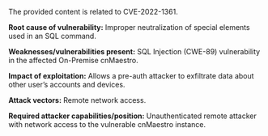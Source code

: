 The provided content is related to CVE-2022-1361.

**Root cause of vulnerability:** Improper neutralization of special elements used in an SQL command.

**Weaknesses/vulnerabilities present:** SQL Injection (CWE-89) vulnerability in the affected On-Premise cnMaestro.

**Impact of exploitation:** Allows a pre-auth attacker to exfiltrate data about other user’s accounts and devices.

**Attack vectors:** Remote network access.

**Required attacker capabilities/position:** Unauthenticated remote attacker with network access to the vulnerable cnMaestro instance.